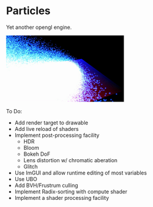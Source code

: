 # Particles
Yet another opengl engine.

![Demo GIF](https://raw.githubusercontent.com/maeln/particles/master/demo.gif)

To Do:
- Add render target to drawable
- Add live reload of shaders 
- Implement post-processing facility
  - HDR
  - Bloom
  - Bokeh DoF
  - Lens distortion w/ chromatic aberation
  - Glitch
- Use ImGUI and allow runtime editing of most variables
- Use UBO
- Add BVH/Frustrum culling
- Implement Radix-sorting with compute shader
- Implement a shader processing facility 
